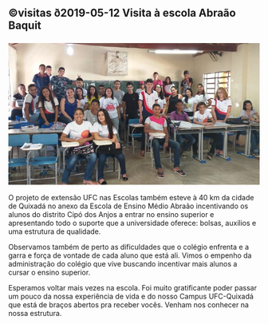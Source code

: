 ## ©visitas ð2019-05-12 Visita à escola Abraão Baquit
###
![](__capa.jpg)

O projeto de extensão UFC nas Escolas também esteve à 40 km da cidade de Quixadá no anexo da Escola de Ensino Médio Abraão incentivando os alunos do distrito Cipó dos Anjos a entrar no ensino superior e apresentando todo o suporte que a universidade oferece: bolsas, auxílios e uma estrutura de qualidade.

Observamos também de perto as dificuldades  que o colégio enfrenta e a garra e força de vontade de cada aluno que está ali. Vimos o empenho da administração do colégio que vive buscando incentivar mais alunos a cursar o ensino superior.

Esperamos voltar mais vezes na escola. Foi muito gratificante poder passar um pouco da nossa experiência de vida e do nosso Campus UFC-Quixadá que está de braços abertos pra receber vocês. Venham nos conhecer na nossa estrutura.
